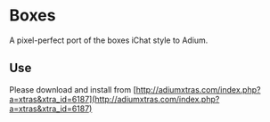 Boxes
=====
A pixel-perfect port of the boxes iChat style to Adium.


Use
---
Please download and install from [http://adiumxtras.com/index.php?a=xtras&xtra_id=6187](http://adiumxtras.com/index.php?a=xtras&xtra_id=6187)
